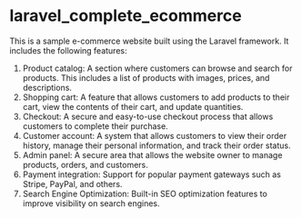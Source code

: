 # laravel_complete_ecommerce
This is a sample e-commerce website built using the Laravel framework. It includes the following features:

1. Product catalog: A section where customers can browse and search for products. This includes a list of products with images, prices, and descriptions.
2. Shopping cart: A feature that allows customers to add products to their cart, view the contents of their cart, and update quantities.
3. Checkout: A secure and easy-to-use checkout process that allows customers to complete their purchase.
4. Customer account: A system that allows customers to view their order history, manage their personal information, and track their order status.
5. Admin panel: A secure area that allows the website owner to manage products, orders, and customers.
6. Payment integration: Support for popular payment gateways such as Stripe, PayPal, and others.
7. Search Engine Optimization: Built-in SEO optimization features to improve visibility on search engines.
